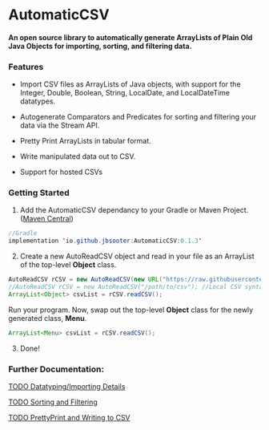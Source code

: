 # AutomaticCSV

#### An open source library to automatically generate ArrayLists of Plain Old Java Objects for importing, sorting, and filtering data. 

### Features

- Import CSV files as ArrayLists of Java objects, with support for the Integer, Double, Boolean, String, LocalDate, and LocalDateTime datatypes. 
- Autogenerate Comparators and Predicates for sorting and filtering your data via the Stream API. 
- Pretty Print ArrayLists in tabular format. 
- Write manipulated data out to CSV. 


- Support for hosted CSVs
### Getting Started 


1. Add the AutomaticCSV dependancy to your Gradle or Maven Project. ([Maven Central](https://mvnrepository.com/artifact/io.github.jbsooter/AutomaticCSV))

  ```Java
  //Gradle
  implementation 'io.github.jbsooter:AutomaticCSV:0.1.3'
  ```
  
2. Create a new AutoReadCSV object and read in your file as an ArrayList of the top-level **Object** class. 

```Java
AutoReadCSV rCSV = new AutoReadCSV(new URL("https://raw.githubusercontent.com/jbsooter/AutomaticCSV/2121390239d2e3b4e2dd19045cb06d018e53fb83/data/menu.csv"),"Menu.csv");
//AutoReadCSV rCSV = new AutoReadCSV("/path/to/csv"); //Local CSV syntax
ArrayList<Object> csvList = rCSV.readCSV();
```

Run your program. Now, swap out the top-level **Object** class for the newly generated class, **Menu**. 
```Java
ArrayList<Menu> csvList = rCSV.readCSV();
```
3. Done!

### Further Documentation: 

[TODO Datatyping/Importing Details]("")

[TODO Sorting and Filtering]("")

[TODO PrettyPrint and Writing to CSV]("")
